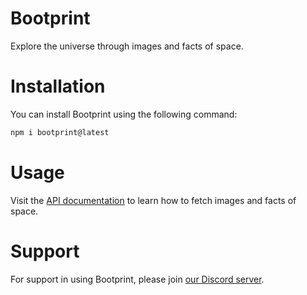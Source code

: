 # Bootprint
Explore the universe through images and facts of space.

# Installation
You can install Bootprint using the following command:
```bash
npm i bootprint@latest
```

# Usage
Visit the [API documentation](https://bootprint.space/) to learn how to fetch images and facts of space.

# Support
For support in using Bootprint, please join [our Discord server](https://discord.gg/nxR5YN6R9q).